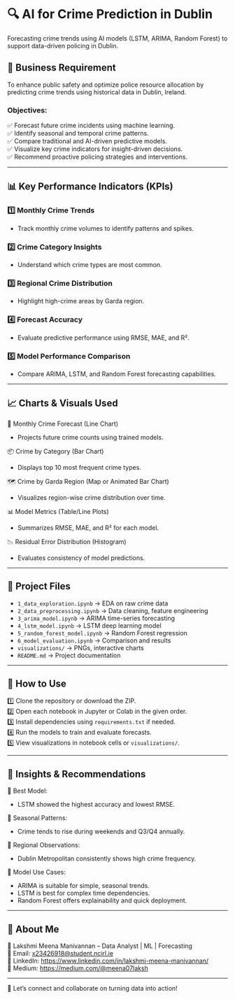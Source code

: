 # 🔍 AI for Crime Prediction in Dublin  
Forecasting crime trends using AI models (LSTM, ARIMA, Random Forest) to support data-driven policing in Dublin.

## 📌 Business Requirement  
To enhance public safety and optimize police resource allocation by predicting crime trends using historical data in Dublin, Ireland.

### Objectives:  
✅ Forecast future crime incidents using machine learning.  
✅ Identify seasonal and temporal crime patterns.  
✅ Compare traditional and AI-driven predictive models.  
✅ Visualize key crime indicators for insight-driven decisions.  
✅ Recommend proactive policing strategies and interventions.

---

## 📊 Key Performance Indicators (KPIs)  

### 1️⃣ Monthly Crime Trends  
   - Track monthly crime volumes to identify patterns and spikes.

### 2️⃣ Crime Category Insights  
   - Understand which crime types are most common.

### 3️⃣ Regional Crime Distribution  
   - Highlight high-crime areas by Garda region.

### 4️⃣ Forecast Accuracy  
   - Evaluate predictive performance using RMSE, MAE, and R².

### 5️⃣ Model Performance Comparison  
   - Compare ARIMA, LSTM, and Random Forest forecasting capabilities.

---

## 📈 Charts & Visuals Used  

📅 Monthly Crime Forecast (Line Chart)  
   - Projects future crime counts using trained models.

📦 Crime by Category (Bar Chart)  
   - Displays top 10 most frequent crime types.

🗺️ Crime by Garda Region (Map or Animated Bar Chart)  
   - Visualizes region-wise crime distribution over time.

📊 Model Metrics (Table/Line Plots)  
   - Summarizes RMSE, MAE, and R² for each model.

📉 Residual Error Distribution (Histogram)  
   - Evaluates consistency of model predictions.

---

## 📂 Project Files  

- `1_data_exploration.ipynb` → EDA on raw crime data  
- `2_data_preprocessing.ipynb` → Data cleaning, feature engineering  
- `3_arima_model.ipynb` → ARIMA time-series forecasting  
- `4_lstm_model.ipynb` → LSTM deep learning model  
- `5_random_forest_model.ipynb` → Random Forest regression  
- `6_model_evaluation.ipynb` → Comparison and results  
- `visualizations/` → PNGs, interactive charts  
- `README.md` → Project documentation  

---

## 🚀 How to Use  

1️⃣ Clone the repository or download the ZIP.  
2️⃣ Open each notebook in Jupyter or Colab in the given order.  
3️⃣ Install dependencies using `requirements.txt` if needed.  
4️⃣ Run the models to train and evaluate forecasts.  
5️⃣ View visualizations in notebook cells or `visualizations/`.

---

## 📢 Insights & Recommendations  

📌 Best Model:  
   - LSTM showed the highest accuracy and lowest RMSE.

📌 Seasonal Patterns:  
   - Crime tends to rise during weekends and Q3/Q4 annually.

📌 Regional Observations:  
   - Dublin Metropolitan consistently shows high crime frequency.

📌 Model Use Cases:  
   - ARIMA is suitable for simple, seasonal trends.  
   - LSTM is best for complex time dependencies.  
   - Random Forest offers explainability and quick deployment.

---

## 📌 About Me  
🔹 Lakshmi Meena Manivannan – Data Analyst | ML | Forecasting  
🔹 Email: x23426918@student.ncirl.ie  
🔹 LinkedIn: https://www.linkedin.com/in/lakshmi-meena-manivannan/  
🔹 Medium: https://medium.com/@meena07laksh  

---

🚀 Let’s connect and collaborate on turning data into action!

